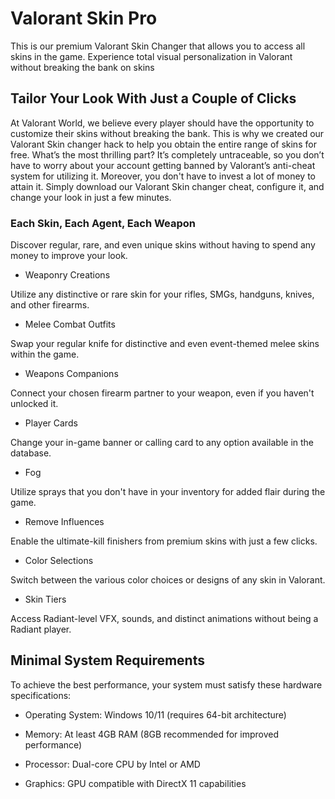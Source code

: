 # Valorant Skin Pro
This is our premium Valorant Skin Changer that allows you to access all skins in the game. Experience total visual personalization in Valorant without breaking the bank on skins



## Tailor Your Look With Just a Couple of Clicks

At Valorant World, we believe every player should have the opportunity to customize their skins without breaking the bank. This is why we created our Valorant Skin changer hack to help you obtain the entire range of skins for free. What’s the most thrilling part? It’s completely untraceable, so you don’t have to worry about your account getting banned by Valorant’s anti-cheat system for utilizing it. Moreover, you don't have to invest a lot of money to attain it. Simply download our Valorant Skin changer cheat, configure it, and change your look in just a few minutes.

### Each Skin, Each Agent, Each Weapon

Discover regular, rare, and even unique skins without having to spend any money to improve your look.

- Weaponry Creations

Utilize any distinctive or rare skin for your rifles, SMGs, handguns, knives, and other firearms.

- Melee Combat Outfits

Swap your regular knife for distinctive and even event-themed melee skins within the game.

- Weapons Companions

Connect your chosen firearm partner to your weapon, even if you haven't unlocked it.

- Player Cards

Change your in-game banner or calling card to any option available in the database.

- Fog

Utilize sprays that you don't have in your inventory for added flair during the game.

- Remove Influences

Enable the ultimate-kill finishers from premium skins with just a few clicks.

- Color Selections

Switch between the various color choices or designs of any skin in Valorant.

- Skin Tiers

Access Radiant-level VFX, sounds, and distinct animations without being a Radiant player.

## Minimal System Requirements

To achieve the best performance, your system must satisfy these hardware specifications:

- Operating System: Windows 10/11 (requires 64-bit architecture)

- Memory: At least 4GB RAM (8GB recommended for improved performance)

- Processor: Dual-core CPU by Intel or AMD

- Graphics: GPU compatible with DirectX 11 capabilities

